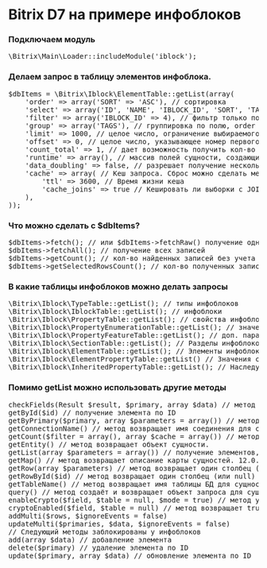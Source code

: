 ﻿# Bitrix D7 на примере инфоблоков
 <h3>Подключаем модуль</h3>
<pre>
\Bitrix\Main\Loader::includeModule('iblock');
</pre>
<h3> Делаем запрос в таблицу элементов инфоблока.</h3>
<pre>
$dbItems = \Bitrix\Iblock\ElementTable::getList(array(
	'order' => array('SORT' => 'ASC'), // сортировка
	'select' => array('ID', 'NAME', 'IBLOCK_ID', 'SORT', 'TAGS'), // выбираемые поля, без свойств. Свойства можно получать на старом ядре \CIBlockElement::getProperty
	'filter' => array('IBLOCK_ID' => 4), // фильтр только по полям элемента, свойства (PROPERTY) использовать нельзя
	'group' => array('TAGS'), // группировка по полю, order должен быть пустой
	'limit' => 1000, // целое число, ограничение выбираемого кол-ва
	'offset' => 0, // целое число, указывающее номер первого столбца в результате
	'count_total' => 1, // дает возможность получить кол-во элементов через метод getCount()
	'runtime' => array(), // массив полей сущности, создающихся динамически
	'data_doubling' => false, // разрешает получение нескольких одинаковых записей
	'cache' => array( // Кеш запроса. Сброс можно сделать методом \Bitrix\Iblock\ElementTable::getEntity()->cleanCache();
		'ttl' => 3600, // Время жизни кеша
		'cache_joins' => true // Кешировать ли выборки с JOIN
	),
));
</pre>
<h3>Что можно сделать с $dbItems?</h3>
<pre>
$dbItems->fetch(); // или $dbItems->fetchRaw() получение одной записи, можно перебрать в цикле while ($arItem = $dbItems->fetch())
$dbItems->fetchAll(); // получение всех записей
$dbItems->getCount(); // кол-во найденных записей без учета limit, доступно если при запросе было указано count_total = 1
$dbItems->getSelectedRowsCount(); // кол-во полученных записей с учетом limit
</pre>
<h3>В какие таблицы инфоблоков можно делать запросы</h3>
<pre>
\Bitrix\Iblock\TypeTable::getList(); // типы инфоблоков
\Bitrix\Iblock\IblockTable::getList(); // инфоблоки
\Bitrix\Iblock\PropertyTable::getList(); // свойства инфоблоков
\Bitrix\Iblock\PropertyEnumerationTable::getList(); // значения свойств, например списков
\Bitrix\Iblock\PropertyFeatureTable::getList(); // доп. параметры свойств (например "Показывать на детальной странице элемента")
\Bitrix\Iblock\SectionTable::getList(); // Разделы инфоблоков
\Bitrix\Iblock\ElementTable::getList(); // Элементы инфоблоков 
\Bitrix\Iblock\ElementPropertyTable::getList() // Значения свойств элементов
\Bitrix\Iblock\InheritedPropertyTable::getList(); // Наследуемые свойства (seo шаблоны)
</pre>
<h3>Помимо getList можно использовать другие методы</h3>
<pre>
checkFields(Result $result, $primary, array $data) // метод проверяет поля данных перед записью в БД.
getById($id) // получение элемента по ID
getByPrimary($primary, array $parameters = array()) // метод возвращает выборку по первичному ключу сущности и по опциональным параметрам \Bitrix\Main\Entity\DataManager::getList.
getConnectionName() // метод возвращает имя соединения для сущности. 12.0.9
getCount($filter = array(), array $cache = array()) // метод выполняет COUNT запрос к сущности и возвращает результат. 12.0.10
getEntity() // метод возвращает объект сущности.
getList(array $parameters = array()) // получение элементов, подробнее было выше
getMap() // метод возвращает описание карты сущностей. 12.0.7
getRow(array $parameters) // метод возвращает один столбец (или null) по параметрам для \Bitrix\Main\Entity\DataManager::getList.
getRowById($id) // метод возвращает один столбец (или null) по первичному ключу сущности. 14.0.0
getTableName() // метод возвращает имя таблицы БД для сущности. 12.0.7
query() // метод создаёт и возвращает объект запроса для сущности.
enableCrypto($field, $table = null, $mode = true) // метод устанавливает флаг поддержки шифрования для поля. 17.5.14
cryptoEnabled($field, $table = null) // метод возвращает true если шифрование разрешено для поля. 17.5.14
addMulti($rows, $ignoreEvents = false)
updateMulti($primaries, $data, $ignoreEvents = false)
// Следующий методы заблокированы у инфоблоков
add(array $data) // добавление элемента
delete($primary) // удаление элемента по ID
update($primary, array $data) // обновление элемента по ID
</pre>
